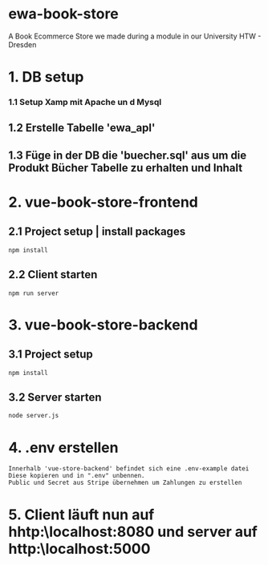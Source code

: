 # ewa-book-store
A Book Ecommerce Store we made during a module in our University HTW - Dresden

# 1. DB setup

### 1.1 Setup Xamp mit Apache un d Mysql
## 1.2 Erstelle Tabelle 'ewa_apl'
## 1.3 Füge in der DB die 'buecher.sql' aus um die Produkt Bücher Tabelle zu erhalten und Inhalt

# 2. vue-book-store-frontend

## 2.1 Project setup | install packages
```
npm install
```
## 2.2 Client starten
```
npm run server
```

# 3. vue-book-store-backend

## 3.1 Project setup
```
npm install
```
## 3.2 Server starten
```
node server.js
```

# 4. .env erstellen
```
Innerhalb 'vue-store-backend' befindet sich eine .env-example datei
Diese kopieren und in ".env" unbennen.
Public und Secret aus Stripe übernehmen um Zahlungen zu erstellen
```
# 5. Client läuft nun auf hhtp:\\localhost:8080 und server auf http:\\localhost:5000
